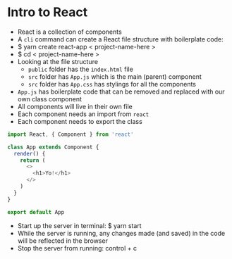 # Intro to React

- React is a collection of components
- A `cli` command can create a React file structure with boilerplate code:
- $ yarn create react-app < project-name-here >
- $ cd < project-name-here >
- Looking at the file structure
  - `public` folder has the `index.html` file
  - `src` folder has `App.js` which is the main (parent) component
  - `src` folder has `App.css` has stylings for all the components
- `App.js` has boilerplate code that can be removed and replaced with our own class component
- All components will live in their own file
- Each component needs an import from `react`
- Each component needs to export the class

```javascript
import React, { Component } from 'react'

class App extends Component {
  render() {
    return (
      <>
        <h1>Yo!</h1>
      </>
    )
  }
}

export default App
```

- Start up the server in terminal: $ yarn start
- While the server is running, any changes made (and saved) in the code will be reflected in the browser
- Stop the server from running: control + c
